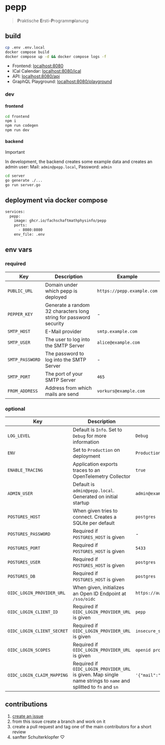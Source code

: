 # pepp
> **P**raktische **E**rsti-**P**rogramm**p**lanung

## build
```bash
cp .env .env.local
docker compose build
docker compose up -d && docker compose logs -f
```

- Frontend: [localhost:8080](http://localhost:8080)
- ICal Calendar: [localhost:8080/ical](http://localhost:8080/ical)
- API: [localhost:8080/api](http://localhost:8080/api)
- GraphQL Playground: [localhost:8080/playground](http://localhost:8080/playground)

### dev
#### frontend
```bash
cd frontend
npm i
npm run codegen
npm run dev
```

#### backend
> [!IMPORTANT]  
> In development, the backend creates some example data and creates an admin user:
> Mail: `admin@pepp.local`, 
> Password: `admin`
```bash
cd server
go generate ./...
go run server.go
```

## deployment via docker compose
```bash
services:
  pepp:
    image: ghcr.io/fachschaftmathphysinfo/pepp
    ports:
      - 8080:8080
    env_file: .env
```

## env vars

### required

| Key | Description | Example |
| - | - | - |
| `PUBLIC_URL` | Domain under which pepp is deployed | `https://pepp.example.com` |
| `PEPPER_KEY` | Generate a random 32 characters long string for password security | - |
| `SMTP_HOST` | E-Mail provider | `smtp.example.com` |
| `SMTP_USER` | The user to log into the SMTP Server | `alice@example.com` |
| `SMTP_PASSWORD` | The password to log into the SMTP Server | - |
| `SMTP_PORT` | The port of your SMTP Server | `465` |
| `FROM_ADDRESS` | Address from which mails are send | `vorkurs@example.com` |

### optional

| Key | Description | Example |
| - | - | - |
| `LOG_LEVEL` | Default is `Info`. Set to `Debug` for more information | `Debug` |
| `ENV` | Set to `Production` on deployment | `Production` |
| `ENABLE_TRACING` | Application exports traces to an OpenTelemetry Collector | `true` |
| `ADMIN_USER` | Default is `admin@pepp.local`. Generated on initial startup | `admin@example.com` |
| `POSTGRES_HOST` | When given tries to connect. Creates a SQLite per default | `postgres` |
| `POSTGRES_PASSWORD` | Required if `POSTGRES_HOST` is given | - |
| `POSTGRES_PORT` | Required if `POSTGRES_HOST` is given | `5433` |
| `POSTGRES_USER` | Required if `POSTGRES_HOST` is given | `postgres` |
| `POSTGRES_DB` | Required if `POSTGRES_HOST` is given | `postgres` |
| `OIDC_LOGIN_PROVIDER_URL` | When given, initializes an Open ID Endpoint at `/sso/oidc` | `https://auth.example.com` |
| `OIDC_LOGIN_CLIENT_ID` | Required if `OIDC_LOGIN_PROVIDER_URL` is given | `pepp` |
| `OIDC_LOGIN_CLIENT_SECRET` | Required if `OIDC_LOGIN_PROVIDER_URL` is given | `insecure_secret` |
| `OIDC_LOGIN_SCOPES` | Required if `OIDC_LOGIN_PROVIDER_URL` is given | `openid profile email groups` |
| `OIDC_LOGIN_CLAIM_MAPPING` | Required if `OIDC_LOGIN_PROVIDER_URL` is given. Map single name strings to `name` and splitted to `fn` and `sn` | `'{"mail":"email","name":"name"}'` |

## contributions
1. [create an issue](https://github.com/FachschaftMathPhysInfo/pepp/issues/new)
2. from this issue create a branch and work on it
3. create a pull request and tag one of the main contributors for a short review
4. sanfter Schulterklopfer ♡
